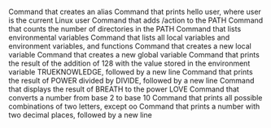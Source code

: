 Command that creates an alias
Command that prints hello user, where user is the current Linux user
Command that adds /action to the PATH
Command that counts the number of directories in the PATH
Command that lists environmental variables
Command that lists all local variables and environment variables, and functions
Command that creates a new local variable
Command that creates a new global variable
Command that prints the result of the addition of 128 with the value stored in the environment variable TRUEKNOWLEDGE, followed by a new line
Command that prints the result of POWER divided by DIVIDE, followed by a new line
Command that displays the result of BREATH to the power LOVE
Command that converts a number from base 2 to base 10
Command that prints all possible combinations of two letters, except oo
Command that prints a number with two decimal places, followed by a new line
